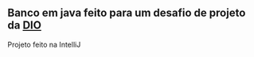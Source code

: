 ## Banco em java feito para um desafio de projeto da [DIO](https://www.dio.me/)

Projeto feito na IntelliJ
